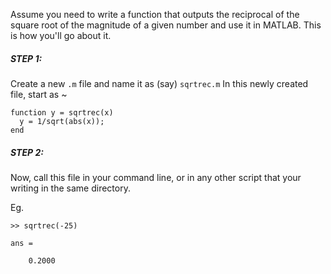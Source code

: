 Assume you need to write a function that outputs the reciprocal of the square root of the magnitude of a given number and use it in MATLAB. This is how you'll go about it.

##### STEP 1:
Create a new `.m` file and name it as (say) `sqrtrec.m`
In this newly created file, start as ~
```
function y = sqrtrec(x)
  y = 1/sqrt(abs(x));
end
```

##### STEP 2:
Now, call this file in your command line, or in any other script that your writing in the same directory.

Eg.
```
>> sqrtrec(-25)

ans =

    0.2000
```
